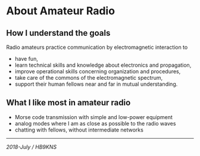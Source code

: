 # About Amateur Radio

## How I understand the goals

Radio amateurs practice communication by electromagnetic interaction to

- have fun,
- learn technical skills and knowledge about electronics and propagation,
- improve operational skills concerning organization and procedures,
- take care of the commons of the electromagnetic spectrum,
- support their human fellows near and far in mutual understanding.

## What I like most in amateur radio

- Morse code transmission with simple and low-power equipment
- analog modes where I am as close as possible to the radio waves
- chatting with fellows, without intermediate networks

---

*2018-July / HB9KNS*
